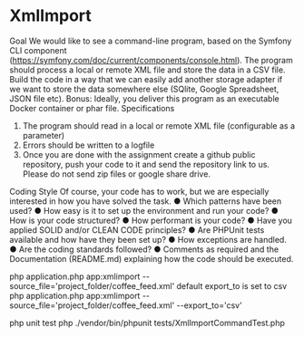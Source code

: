 # XmlImport
Goal
We would like to see a command-line program, based on the Symfony CLI component
(https://symfony.com/doc/current/components/console.html). The program should process a local or remote XML file
and store the data in a CSV file. Build the code in a way that we can easily add another storage adapter if we want to
store the data somewhere else (SQlite, Google Spreadsheet, JSON file etc).
Bonus: Ideally, you deliver this program as an executable Docker container or phar file.
Specifications
1. The program should read in a local or remote XML file (configurable as a parameter)
2. Errors should be written to a logfile
3. Once you are done with the assignment create a github public repository, push your code to it and send the
repository link to us. Please do not send zip files or google share drive.

Coding Style
Of course, your code has to work, but we are especially interested in how you have solved the task.
● Which patterns have been used?
● How easy is it to set up the environment and run your code?
● How is your code structured?
● How performant is your code?
● Have you applied SOLID and/or CLEAN CODE principles?
● Are PHPUnit tests available and how have they been set up?
● How exceptions are handled.
● Are the coding standards followed?
● Comments as required and the Documentation (README.md) explaining how the code should be executed.


php application.php app:xmlimport --source_file='project_folder/coffee_feed.xml'
default export_to is set to csv 
php application.php app:xmlimport --source_file='project_folder/coffee_feed.xml' --export_to='csv'

php unit test 
php ./vendor/bin/phpunit tests/XmlImportCommandTest.php
